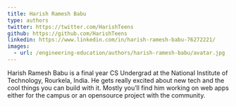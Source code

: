 ```yaml
---
title: Harish Ramesh Babu
type: authors
twitter: https://twitter.com/HarishTeens
github: https://github.com/HarishTeens
linkedin: https://www.linkedin.com/in/harish-ramesh-babu-76272221/
images:
  - url: /engineering-education/authors/harish-ramesh-babu/avatar.jpg 
---
```

Harish Ramesh Babu is a final year CS Undergrad at the National Institute of Technology, Rourkela, India. He gets really excited about new tech and the cool things you can build with it. Mostly you’ll find him working on web apps either for the campus or an opensource project with the community.
